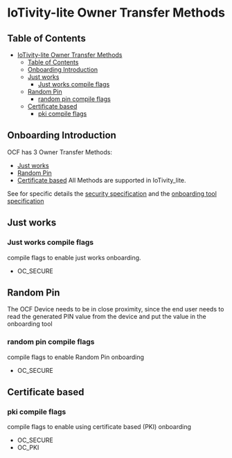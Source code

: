 # IoTivity-lite Owner Transfer Methods

## Table of Contents

- [IoTivity-lite Owner Transfer Methods](#iotivity-lite-owner-transfer-methods)
  - [Table of Contents](#table-of-contents)
  - [Onboarding Introduction](#onboarding-introduction)
  - [Just works](#just-works)
    - [Just works compile flags](#just-works-compile-flags)
  - [Random Pin](#random-pin)
    - [random pin compile flags](#random-pin-compile-flags)
  - [Certificate based](#certificate-based)
    - [pki compile flags](#pki-compile-flags)

## Onboarding Introduction

OCF has 3 Owner Transfer Methods:

- [Just works](#just-works)
- [Random Pin](#random-pin)
- [Certificate based](#certificate-based)
All Methods are supported in IoTivity_lite.

See for specific details the [security specification](https://openconnectivity.org/specs/OCF_Security_Specification.pdf) and the [onboarding tool specification](https://openconnectivity.org/specs/OCF_Onboarding_Tool_Specification_v2.1.2.pdf)

## Just works

### Just works compile flags

compile flags to enable just works onboarding.

- OC_SECURE

## Random Pin

The OCF Device needs to be in close proximity, since the end user needs to read the generated PIN value from the device and put the value in the onboarding tool

### random pin compile flags

compile flags to enable Random Pin onboarding

- OC_SECURE

## Certificate based

### pki compile flags

compile flags to enable using certificate based (PKI) onboarding

- OC_SECURE
- OC_PKI